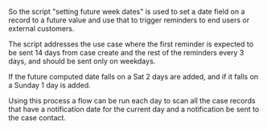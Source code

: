 So the script "setting future week dates" is used to set a date field on a record to a future value and use that to trigger reminders to end users
or external customers. 

The script addresses the use case where the first reminder is expected to be sent 14 days from case create and the rest of the reminders every 3 days, and should be sent only on weekdays.

If the future computed date falls on a Sat 2 days are added, and if it falls on a Sunday 1 day is added.

Using this process a flow can be run each day to scan all the case records that have a notification date for the current day and a notification be sent
to the case contact.
